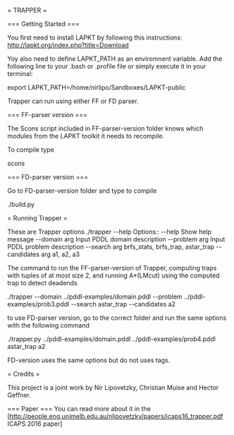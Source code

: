 = TRAPPER =

=== Getting Started ===

You first need to install LAPKT by following this instructions: http://lapkt.org/index.php?title=Download

Yoy also need to define LAPKT_PATH as an enviromnent variable. Add the following line to your .bash or .profile file or simply execute it in your terminal:

  export LAPKT_PATH=/home/nirlipo/Sandboxes/LAPKT-public

Trapper can run using either FF or FD parser.

=== FF-parser version ===

The Scons script included in FF-parser-version folder knows which modules from the LAPKT toolkit it needs to recompile.

To compile type

  scons 
  
=== FD-parser version ===

Go to FD-parser-version folder and type to compile

  ./build.py 

= Running Trapper =

These are Trapper options
  ./trapper --help
  Options::
    --help                   Show help message
    --domain arg             Input PDDL domain description
    --problem arg            Input PDDL problem description
    --search arg             brfs_stats, brfs_trap, astar_trap
    --candidates arg         a1, a2, a3

The command to run the FF-parser-version of Trapper, computing traps with tuples of at most size 2, and running A*(LMcut) using the computed trap to detect deadends

  ./trapper --domain ../pddl-examples/domain.pddl --problem ../pddl-examples/prob3.pddl --search astar_trap  --candidates a2
  
to use FD-parser version, go to the correct folder and run the same options with the following command

  ./trapper.py ../pddl-examples/domain.pddl ../pddl-examples/prob4.pddl astar_trap a2
  
FD-version uses the same options but do not uses tags.

= Credits =

This project is a joint work by Nir Lipovetzky, Christian Muise and Hector Geffner.

=== Paper ===
You can read more about it in the [http://people.eng.unimelb.edu.au/nlipovetzky/papers/icaps16_trapper.pdf ICAPS 2016 paper]
  
